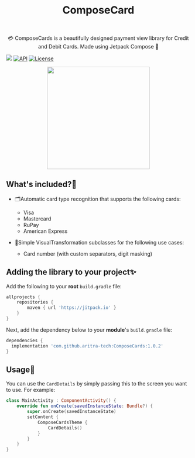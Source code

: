 <h1 align="center">ComposeCard</h1></br>
<p align="center">
💳 ComposeCards is a beautifully designed payment view library for Credit and Debit Cards. Made using Jetpack Compose 🎉
</p>

[![](https://jitpack.io/v/aritra-tech/ComposeCards.svg)](https://jitpack.io/#aritra-tech/ComposeCards) 
 <a href="https://android-arsenal.com/api?level=21"><img alt="API" src="https://img.shields.io/badge/API-21%2B-brightgreen.svg?style=flat"/></a>
 <a href="https://opensource.org/licenses/Apache-2.0"><img alt="License" src="https://img.shields.io/badge/License-Apache%202.0-blue.svg"/></a>

<p align="center">
<img src="assets/Untitled.gif" width="280"/>
</p>


 ## What's included?📜
- 🗂️Automatic card type recognition that supports the following cards:
  - Visa
  - Mastercard
  - RuPay
  - American Express

- 🤩Simple VisualTransformation subclasses for the following use cases:
  - Card number (with custom separators, digit masking)

## Adding the library to your project✨

Add the following to your **root** `build.gradle` file:
```gradle
allprojects {
	repositories {
		maven { url 'https://jitpack.io' }
	}
}
```

Next, add the dependency below to your **module**'s `build.gradle` file:
```gradle
dependencies {
  implementation 'com.github.aritra-tech:ComposeCards:1.0.2'
}
```
## Usage📓
You can use the `CardDetails` by simply passing this to the screen you want to use. For example:
```Kotlin
class MainActivity : ComponentActivity() {
    override fun onCreate(savedInstanceState: Bundle?) {
        super.onCreate(savedInstanceState)
        setContent {
            ComposeCardsTheme {
                CardDetails()
            }
        }
    }
}
```
